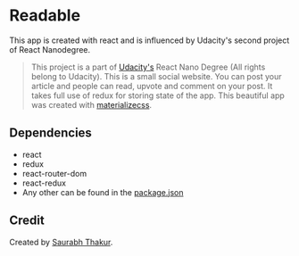 # Readable

This app is created with react and is influenced by Udacity's second project of React Nanodegree.

>This project is a part of [Udacity's](https://github.com/udacity) React Nano Degree (All rights belong to Udacity). This is a small social website. You can post your article and people can read, upvote and comment on your post. It takes full use of redux for storing state of the app. This beautiful app was created with [materializecss](https://materializecss.com).

## Dependencies

* react
* redux
* react-router-dom
* react-redux
* Any other can be found in the [package.json](package.json)

## Credit

Created by [Saurabh Thakur](http://github.com/thakursaurabh1998).